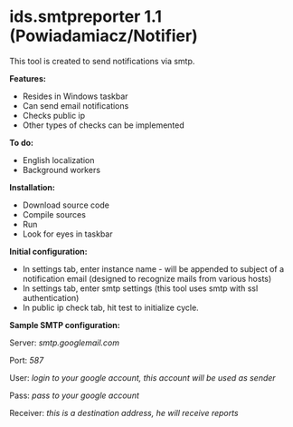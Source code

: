 ids.smtpreporter 1.1 (Powiadamiacz/Notifier)
========================================

This tool is created to send notifications via smtp.

**Features:**
 - Resides in Windows taskbar
 - Can send email notifications
 - Checks public ip
 - Other types of checks can be implemented
 
**To do:**
 - English localization
 - Background workers

**Installation:**
 - Download source code
 - Compile sources
 - Run
 - Look for eyes in taskbar

**Initial configuration:**
 - In settings tab, enter instance name - will be appended to subject of a notification email (designed to recognize mails from various hosts)
 - In settings tab, enter smtp settings (this tool uses smtp with ssl authentication)
 - In public ip check tab, hit test to initialize cycle.

**Sample SMTP configuration:**

Server: *smtp.googlemail.com*

Port: *587*

User: *login to your google account, this account will be used as sender*

Pass: *pass to your google account*

Receiver: *this is a destination address, he will receive reports*
